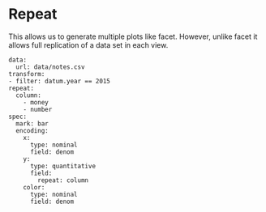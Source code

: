 # Repeat

This allows us to generate multiple plots like facet. However, unlike facet it allows full replication of a data set in each view.

```vis
data:
  url: data/notes.csv
transform:
- filter: datum.year == 2015
repeat:
  column: 
    - money
    - number
spec: 
  mark: bar
  encoding:
    x:
      type: nominal
      field: denom
    y:
      type: quantitative
      field: 
        repeat: column
    color:
      type: nominal
      field: denom
```
